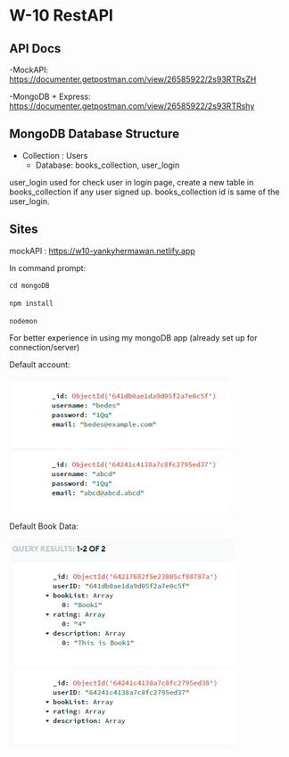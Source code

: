 # W-10 RestAPI

## API Docs
-MockAPI: https://documenter.getpostman.com/view/26585922/2s93RTRsZH

-MongoDB + Express: https://documenter.getpostman.com/view/26585922/2s93RTRshy

## MongoDB Database Structure

- Collection : Users
  -  Database: books_collection, user_login

user_login used for check user in login page, create a new table in books_collection if any user signed up. books_collection id is same of the user_login.

## Sites

mockAPI : https://w10-yankyhermawan.netlify.app


In command prompt:
```
cd mongoDB

npm install

nodemon
```
For better experience in using my mongoDB app (already set up for connection/server)

Default account:

![Default User Account](./assets/default_user_login.png)

Default Book Data:


![Default User Book](./assets//default_user_book.png)